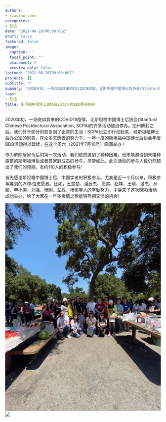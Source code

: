 ```yaml
---
authors:
- xiaotao-shen
categories:
- 联谊
date: "2021-08-28T00:00:00Z"
draft: false
featured: false
image:
  caption: ''
  focal_point: ""
  placement: 2
  preview_only: false
lastmod: "2021-08-28T00:00:00Z"
projects: []
subtitle: ""
summary: "2020年初，一场突如其来的COVID19疫情，让斯坦福中国博士后协会(Stanford Chinese Postdoctoral Association, SCPA)的许多活动被迫停办。加州解封之后，我们终于部分的恢复到了正常的生活！SCPA也立即行动起来，经斯坦福博士后办公室的同意，在众多志愿者的努力下，一年一度的斯坦福中国博士后协会年度BBQ活动得以延续，在这个周六（2021年7月10号）圆满举办！"
tags:
- 联谊
title: 斯坦福中国博士后协会2021年度BBQ圆满结束!
---
```


2020年初，一场突如其来的COVID19疫情，让斯坦福中国博士后协会(Stanford Chinese Postdoctoral Association, SCPA)的许多活动被迫停办。加州解封之后，我们终于部分的恢复到了正常的生活！SCPA也立即行动起来，经斯坦福博士后办公室的同意，在众多志愿者的努力下，一年一度的斯坦福中国博士后协会年度BBQ活动得以延续，在这个周六（2021年7月10号）圆满举办！
 
作为解除居家令后的第一次活动，我们依然遇到了种种困难，也未能邀请到未接种疫苗的斯坦福博后或者其家庭成员的参与。尽管如此，此次活动的参与人数仍然超出了我们的预期，有约110人的积极参与!
 
首先感谢斯坦福中国博士后、中国学者的积极参与。尤其是近一个月以来，积极参与筹划的20多位志愿者。比如，王楚楚、潘辰杰、高鹏、赵祥、王晴、潘杰、孙颖、申小涛、刘强、杨刚、左政、杨帆等人的辛勤努力，才换来了这次BBQ活动成功举办，给了大家在一年多疫情之后能够互相交流的机会!

![](IMG_6299.JPG)
![](IMG_6609.JPG)
